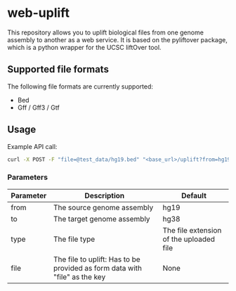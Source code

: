 # web-uplift

This repository allows you to uplift biological files from one genome assembly to another as a web service. It is based on the pyliftover package, which is a python wrapper for the UCSC liftOver tool. 

## Supported file formats

The following file formats are currently supported:

* Bed
* Gff / Gff3 / Gtf

## Usage

Example API call:

```bash
curl -X POST -F "file=@test_data/hg19.bed" "<base_url>/uplift?from=hg19&to=hg38&type=bed"
```

### Parameters

| Parameter | Description                                                                | Default                                 |
| --------- | -------------------------------------------------------------------------- | --------------------------------------- |
| from      | The source genome assembly                                                 | hg19                                    |
| to        | The target genome assembly                                                 | hg38                                    |
| type      | The file type                                                              | The file extension of the uploaded file |
| file      | The file to uplift: Has to be provided as form data with "file" as the key | None                                    |
